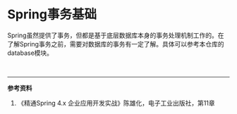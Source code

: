 # Spring事务基础

Spring虽然提供了事务，但都是基于底层数据库本身的事务处理机制工作的。在了解Spring事务之前，需要对数据库的事务有一定了解。具体可以参考本仓库的database模块。



<br>

---

**参考资料**

1. 《精通Spring 4.x 企业应用开发实战》陈雄化，电子工业出版社，第11章